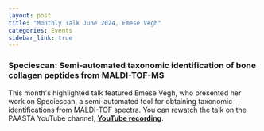 ```yaml
---
layout: post
title: "Monthly Talk June 2024, Emese Végh"
categories: Events
sidebar_link: true
---
```


### Speciescan: Semi-automated taxonomic identification of bone collagen peptides from MALDI-TOF-MS
This month's highlighted talk featured Emese Végh, who presented her work on Speciescan, a semi-automated tool for obtaining taxonomic identifications from MALDI-TOF spectra.
You can rewatch the talk on the PAASTA YouTube channel, [**YouTube recording**](https://www.youtube.com/watch?v=eT6WfbRj4bA&ab_channel=PAASTAcommunity).